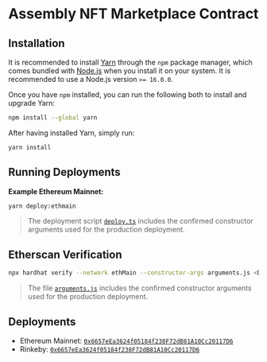 # Assembly NFT Marketplace Contract

## Installation

It is recommended to install [Yarn](https://classic.yarnpkg.com) through the `npm` package manager, which comes bundled with [Node.js](https://nodejs.org) when you install it on your system. It is recommended to use a Node.js version `>= 16.0.0`.

Once you have `npm` installed, you can run the following both to install and upgrade Yarn:

```bash
npm install --global yarn
```

After having installed Yarn, simply run:

```bash
yarn install
```

## Running Deployments

**Example Ethereum Mainnet:**

```bash
yarn deploy:ethmain
```

> The deployment script [`deploy.ts`](./scripts/deploy.ts) includes the confirmed constructor arguments used for the production deployment.

## Etherscan Verification

```bash
npx hardhat verify --network ethMain --constructor-args arguments.js <DEPLOYED_CONTRACT_ADDRESS>
```

> The file [`arguments.js`](./arguments.js) includes the confirmed constructor arguments used for the production deployment.

## Deployments

- Ethereum Mainnet: [`0x6657eEa3624f05184f238F72dB81A10Cc20117D6`](https://etherscan.io/address/0x6657eEa3624f05184f238F72dB81A10Cc20117D6)
- Rinkeby: [`0x6657eEa3624f05184f238F72dB81A10Cc20117D6`](https://rinkeby.etherscan.io/address/0x6657eEa3624f05184f238F72dB81A10Cc20117D6)
